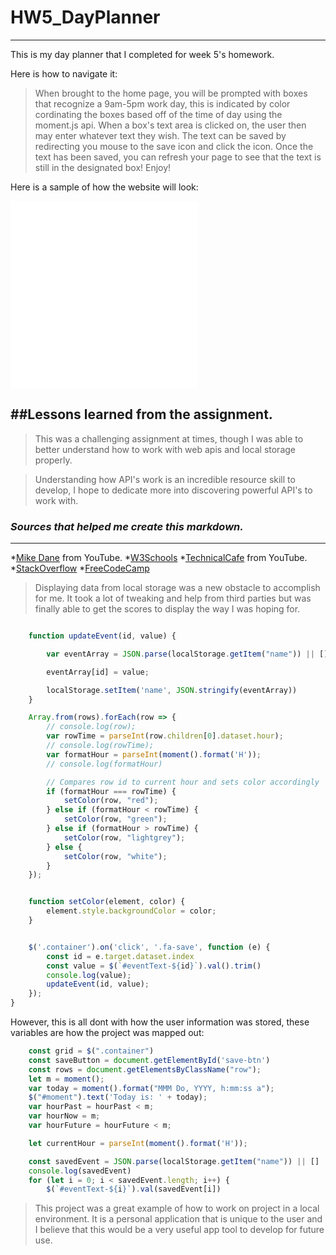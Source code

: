 # HW5_DayPlanner
---

This is my day planner that I completed for week 5's homework.

Here is how to navigate it:
>When brought to the home page, you will be prompted with boxes that recognize a 9am-5pm work day, this is indicated by color cordinating the boxes based off of the time of day using the moment.js api.
>When a box's text area is clicked on, the user then may enter whatever text they wish.
>The text can be saved by redirecting you mouse to the save icon and click the icon.
>Once the text has been saved, you can refresh your page to see that the text is still in the designated box!
>Enjoy!

Here is a sample of how the website will look:

![Homepage](index.js)
![Code](script.js)

##Lessons learned from the assignment.
---

>This was a challenging assignment at times, though I was able to better understand how to work with web apis and local storage properly.

>Understanding how API's work is an incredible resource skill to develop, I hope to dedicate more into discovering powerful API's to work with.

### _Sources that helped me create this markdown._
---

*[Mike Dane](https://www.youtube.com/channel/UCvmINlrza7JHB1zkIOuXEbw) from YouTube.
*[W3Schools](https://www.w3schools.com/cssref/pr_class_position.asp)
*[TechnicalCafe](https://www.youtube.com/watch?v=9sT03jEwcaw&t=1006s) from YouTube.
*[StackOverflow](https://stackoverflow.com/questions/42603033/uncaught-typeerror-cannot-set-property-textcontent-of-null)
*[FreeCodeCamp](https://forum.freecodecamp.org/)

>Displaying data from local storage was a new obstacle to accomplish for me. It took a lot of tweaking and help from third parties but was finally able to get the scores to display the way I was hoping for.

```js

    function updateEvent(id, value) {

        var eventArray = JSON.parse(localStorage.getItem("name")) || [];

        eventArray[id] = value;

        localStorage.setItem('name', JSON.stringify(eventArray))
    }

    Array.from(rows).forEach(row => {
        // console.log(row);
        var rowTime = parseInt(row.children[0].dataset.hour);
        // console.log(rowTime);
        var formatHour = parseInt(moment().format('H'));
        // console.log(formatHour)

        // Compares row id to current hour and sets color accordingly
        if (formatHour === rowTime) {
            setColor(row, "red");
        } else if (formatHour < rowTime) {
            setColor(row, "green");
        } else if (formatHour > rowTime) {
            setColor(row, "lightgrey");
        } else {
            setColor(row, "white");
        }
    });


    function setColor(element, color) {
        element.style.backgroundColor = color;
    }


    $('.container').on('click', '.fa-save', function (e) {
        const id = e.target.dataset.index
        const value = $(`#eventText-${id}`).val().trim()
        console.log(value);
        updateEvent(id, value);
    });
}

```


However, this is all dont with how the user information was stored, these variables are how the project was mapped out:
```js
    const grid = $(".container")
    const saveButton = document.getElementById('save-btn')
    const rows = document.getElementsByClassName("row");
    let m = moment();
    var today = moment().format("MMM Do, YYYY, h:mm:ss a");
    $("#moment").text('Today is: ' + today);
    var hourPast = hourPast < m;
    var hourNow = m;
    var hourFuture = hourFuture < m;

    let currentHour = parseInt(moment().format('H'));

    const savedEvent = JSON.parse(localStorage.getItem("name")) || []
    console.log(savedEvent)
    for (let i = 0; i < savedEvent.length; i++) {
        $(`#eventText-${i}`).val(savedEvent[i])

```

>This project was a great example of how to work on project in a local environment. It is a personal application that is unique to the user and I believe that this would be a very useful app tool to develop for future use.
